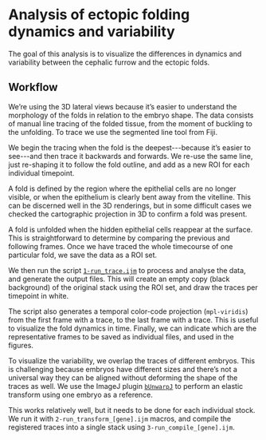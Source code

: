 # Analysis of ectopic folding dynamics and variability

The goal of this analysis is to visualize the differences in dynamics and
variability between the cephalic furrow and the ectopic folds.

## Workflow

We’re using the 3D lateral views because it’s easier to understand the
morphology of the folds in relation to the embryo shape. The data consists of
manual line tracing of the folded tissue, from the moment of buckling to the
unfolding. To trace we use the segmented line tool from Fiji.

We begin the tracing when the fold is the deepest---because it’s easier
to see---and then trace it backwards and forwards. We re-use the same line,
just re-shaping it to follow the fold outline, and add as a new ROI for each
individual timepoint.

A fold is defined by the region where the epithelial cells are no longer
visible, or when the epithelium is clearly bent away from the vitelline. This
can be discerned well in the 3D renderings, but in some difficult cases we
checked the cartographic projection in 3D to confirm a fold was present.

A fold is unfolded when the hidden epithelial cells reappear at the surface.
This is straightforward to determine by comparing the previous and following
frames. Once we have traced the whole timecourse of one particular fold, we
save the data as a ROI set.

We then run the script [`1-run_trace.ijm`](1-run_trace.ijm) to process and
analyse the data, and generate the output files. This will create an empty copy
(black background) of the original stack using the ROI set, and draw the traces
per timepoint in white.

The script also generates a temporal color-code projection (`mpl-viridis`) from
the first frame with a trace, to the last frame with a trace. This is useful to
visualize the fold dynamics in time. Finally, we can indicate which are the
representative frames to be saved as individual files, and used in the figures.

To visualize the variability, we overlap the traces of different embryos. This
is challenging because embryos have different sizes and there’s not a universal
way they can be aligned without deforming the shape of the traces as well. We
use the ImageJ plugin [`bUnwarpJ`](https://imagej.net/plugins/bunwarpj/) to
perform an elastic transform using one embryo as a reference.

This works relatively well, but it needs to be done for each individual stock.
We run it with `2-run_transform_[gene].ijm` macros, and compile the registered
traces into a single stack using `3-run_compile_[gene].ijm`.

